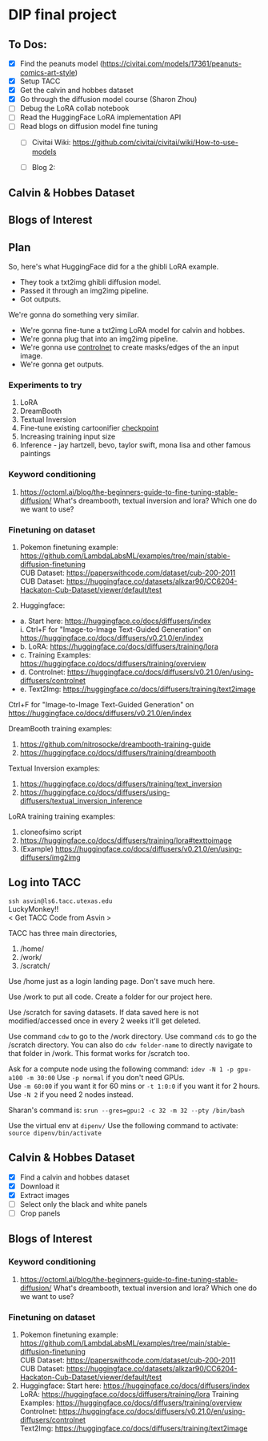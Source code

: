 # DIP final project

## To Dos:
- [X] Find the peanuts model (https://civitai.com/models/17361/peanuts-comics-art-style)
- [X] Setup TACC
- [X] Get the calvin and hobbes dataset
- [X] Go through the diffusion model course (Sharon Zhou)
- [ ] Debug the LoRA collab notebook
- [ ] Read the HuggingFace LoRA implementation API
- [ ] Read blogs on diffusion model fine tuning
  - [ ] Civitai Wiki: https://github.com/civitai/civitai/wiki/How-to-use-models
  - [ ] Blog 2:
     

## Calvin & Hobbes Dataset

## Blogs of Interest
## Plan

So, here's what HuggingFace did for a the ghibli LoRA example.
* They took a txt2img ghibli diffusion model. 
* Passed it through an img2img pipeline. 
* Got outputs. 

We're gonna do something very similar. 
* We're gonna fine-tune a txt2img LoRA model for calvin and hobbes. 
* We're gonna plug that into an img2img pipeline.
* We're gonna use [controlnet](https://huggingface.co/docs/diffusers/v0.21.0/en/using-diffusers/controlnet) to create masks/edges of the an input image.
* We're gonna get outputs.

### Experiments to try

1. LoRA  
2. DreamBooth  
3. Textual Inversion
4. Fine-tune existing cartoonifier [checkpoint](https://civitai.com/models/17368/pseudo-peanuts-cartoonifier-art-style)  
5. Increasing training input size
6. Inference - jay hartzell, bevo, taylor swift, mona lisa and other famous paintings

### Keyword conditioning
1. https://octoml.ai/blog/the-beginners-guide-to-fine-tuning-stable-diffusion/ What's dreambooth, textual inversion and lora? Which one do we want to use?

### Finetuning on dataset
1. Pokemon finetuning example: https://github.com/LambdaLabsML/examples/tree/main/stable-diffusion-finetuning  
CUB Dataset: https://paperswithcode.com/dataset/cub-200-2011  
CUB Dataset: https://huggingface.co/datasets/alkzar90/CC6204-Hackaton-Cub-Dataset/viewer/default/test

2. Huggingface:  
* a. Start here: https://huggingface.co/docs/diffusers/index  
    i. Ctrl+F for "Image-to-Image Text-Guided Generation" on https://huggingface.co/docs/diffusers/v0.21.0/en/index  
* b. LoRA: https://huggingface.co/docs/diffusers/training/lora  
* c. Training Examples: https://huggingface.co/docs/diffusers/training/overview  
* d. Controlnet: https://huggingface.co/docs/diffusers/v0.21.0/en/using-diffusers/controlnet  
* e. Text2Img: https://huggingface.co/docs/diffusers/training/text2image  

Ctrl+F for "Image-to-Image Text-Guided Generation" on https://huggingface.co/docs/diffusers/v0.21.0/en/index

DreamBooth training examples:  
1. https://github.com/nitrosocke/dreambooth-training-guide
2. https://huggingface.co/docs/diffusers/training/dreambooth

Textual Inversion examples:
1. https://huggingface.co/docs/diffusers/training/text_inversion
2. https://huggingface.co/docs/diffusers/using-diffusers/textual_inversion_inference

LoRA training training examples:
1. cloneofsimo script
2. https://huggingface.co/docs/diffusers/training/lora#texttoimage
3. (Example) https://huggingface.co/docs/diffusers/v0.21.0/en/using-diffusers/img2img

## Log into TACC
`ssh asvin@ls6.tacc.utexas.edu`  
LuckyMonkey!!  
\< Get TACC Code from Asvin \>

TACC has three main directories, 
1. /home/
2. /work/
3. /scratch/

Use /home just as a login landing page. Don't save much here. 

Use /work to put all code. Create a folder for our project here.

Use /scratch for saving datasets. If data saved here is not modified/accessed once in every 2 weeks it'll get deleted.

Use command `cdw` to go to the /work directory.
Use command `cds` to go the /scratch directory.
You can also do `cdw folder-name` to directly navigate to that folder in /work. This format works for /scratch too.

Ask for a compute node using the following command:
`idev -N 1 -p gpu-a100 -m 30:00`
Use `-p normal` if you don't need GPUs.  
Use `-m 60:00` if you want it for 60 mins or `-t 1:0:0` if you want it for 2 hours.  
Use `-N 2` if you need 2 nodes instead.  

Sharan's command is:
`srun --gres=gpu:2 -c 32 -m 32 --pty /bin/bash`

Use the virtual env at `dipenv/`
Use the following command to activate: `source dipenv/bin/activate`

## Calvin & Hobbes Dataset

- [X] Find a calvin and hobbes dataset
- [X] Download it
- [X] Extract images
- [ ] Select only the black and white panels
- [ ] Crop panels

## Blogs of Interest
### Keyword conditioning
1. https://octoml.ai/blog/the-beginners-guide-to-fine-tuning-stable-diffusion/ What's dreambooth, textual inversion and lora? Which one do we want to use?
### Finetuning on dataset
1. Pokemon finetuning example: https://github.com/LambdaLabsML/examples/tree/main/stable-diffusion-finetuning  
CUB Dataset: https://paperswithcode.com/dataset/cub-200-2011  
CUB Dataset: https://huggingface.co/datasets/alkzar90/CC6204-Hackaton-Cub-Dataset/viewer/default/test
2. Huggingface:
Start here: https://huggingface.co/docs/diffusers/index  
LoRA: https://huggingface.co/docs/diffusers/training/lora
Training Examples: https://huggingface.co/docs/diffusers/training/overview  
Controlnet: https://huggingface.co/docs/diffusers/v0.21.0/en/using-diffusers/controlnet  
Text2Img: https://huggingface.co/docs/diffusers/training/text2image

